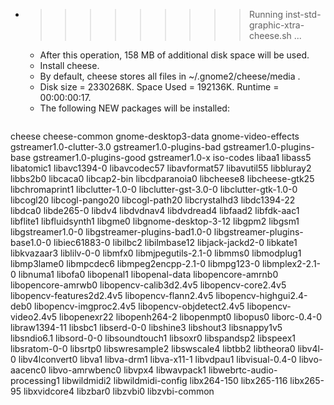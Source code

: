 * >>>>>>>>> Running inst-std-graphic-xtra-cheese.sh ...
  * After this operation, 158 MB of additional disk space will be used.
  * Install cheese.
  * By default, cheese stores all files in ~/.gnome2/cheese/media . 
  * Disk size = 2330268K. Space Used = 192136K. Runtime = 00:00:00:17.
  * The following NEW packages will be installed:
  ```bash
cheese cheese-common gnome-desktop3-data gnome-video-effects gstreamer1.0-clutter-3.0
gstreamer1.0-plugins-bad gstreamer1.0-plugins-base gstreamer1.0-plugins-good gstreamer1.0-x iso-codes
libaa1 libass5 libatomic1 libavc1394-0 libavcodec57
libavformat57 libavutil55 libbluray2 libbs2b0 libcaca0
libcap2-bin libcdparanoia0 libcheese8 libcheese-gtk25 libchromaprint1
libclutter-1.0-0 libclutter-gst-3.0-0 libclutter-gtk-1.0-0 libcogl20 libcogl-pango20
libcogl-path20 libcrystalhd3 libdc1394-22 libdca0 libde265-0
libdv4 libdvdnav4 libdvdread4 libfaad2 libfdk-aac1
libflite1 libfluidsynth1 libgme0 libgnome-desktop-3-12 libgpm2
libgsm1 libgstreamer1.0-0 libgstreamer-plugins-bad1.0-0 libgstreamer-plugins-base1.0-0 libiec61883-0
libilbc2 libilmbase12 libjack-jackd2-0 libkate1 libkvazaar3
liblilv-0-0 libmfx0 libmjpegutils-2.1-0 libmms0 libmodplug1
libmp3lame0 libmpcdec6 libmpeg2encpp-2.1-0 libmpg123-0 libmplex2-2.1-0
libnuma1 libofa0 libopenal1 libopenal-data libopencore-amrnb0
libopencore-amrwb0 libopencv-calib3d2.4v5 libopencv-core2.4v5 libopencv-features2d2.4v5 libopencv-flann2.4v5
libopencv-highgui2.4-deb0 libopencv-imgproc2.4v5 libopencv-objdetect2.4v5 libopencv-video2.4v5 libopenexr22
libopenh264-2 libopenmpt0 libopus0 liborc-0.4-0 libraw1394-11
libsbc1 libserd-0-0 libshine3 libshout3 libsnappy1v5
libsndio6.1 libsord-0-0 libsoundtouch1 libsoxr0 libspandsp2
libspeex1 libsratom-0-0 libsrtp0 libswresample2 libswscale4
libtbb2 libtheora0 libv4l-0 libv4lconvert0 libva1
libva-drm1 libva-x11-1 libvdpau1 libvisual-0.4-0 libvo-aacenc0
libvo-amrwbenc0 libvpx4 libwavpack1 libwebrtc-audio-processing1 libwildmidi2
libwildmidi-config libx264-150 libx265-116 libx265-95 libxvidcore4
libzbar0 libzvbi0 libzvbi-common
  ```
